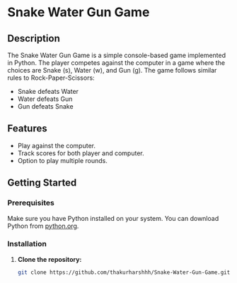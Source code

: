 # Snake Water Gun Game

## Description

The Snake Water Gun Game is a simple console-based game implemented in Python. The player competes against the computer in a game where the choices are Snake (s), Water (w), and Gun (g). The game follows similar rules to Rock-Paper-Scissors:

- Snake defeats Water
- Water defeats Gun
- Gun defeats Snake

## Features

- Play against the computer.
- Track scores for both player and computer.
- Option to play multiple rounds.

## Getting Started

### Prerequisites

Make sure you have Python installed on your system. You can download Python from [python.org](https://www.python.org/downloads/).

### Installation

1. **Clone the repository:**
   ```bash
   git clone https://github.com/thakurharshhh/Snake-Water-Gun-Game.git
